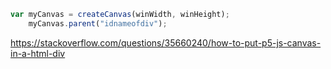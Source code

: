 ```js
var myCanvas = createCanvas(winWidth, winHeight);
    myCanvas.parent("idnameofdiv");
```


https://stackoverflow.com/questions/35660240/how-to-put-p5-js-canvas-in-a-html-div